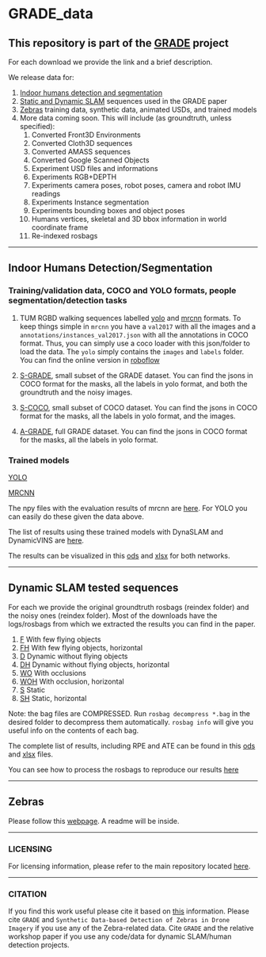 # GRADE_data

## This repository is part of the [GRADE](https://eliabntt.github.io/GRADE-RR/home) project

For each download we provide the link and a brief description. 

We release data for:
1. [Indoor humans detection and segmentation](https://github.com/eliabntt/GRADE_data/blob/main/README.md#indoor-humans-Detection/Segmentation)
2. [Static and Dynamic SLAM](https://github.com/eliabntt/GRADE_data/blob/main/README.md#slam-tested-sequences) sequences used in the GRADE paper
3. [Zebras](https://github.com/eliabntt/GRADE_data/blob/main/README.md#zebras) training data, synthetic data, animated USDs, and trained models
4. More data coming soon. This will include (as groundtruth, unless specified):
   1. Converted Front3D Environments
   2. Converted Cloth3D sequences
   3. Converted AMASS sequences
   4. Converted Google Scanned Objects
   5. Experiment USD files and informations
   6. Experiments RGB+DEPTH
   7. Experiments camera poses, robot poses, camera and robot IMU readings
   8. Experiments Instance segmentation
   9. Experiments bounding boxes and object poses
   10. Humans vertices, skeletal and 3D bbox information in world coordinate frame
   11. Re-indexed rosbags
________

## Indoor Humans Detection/Segmentation

### Training/validation data, COCO and YOLO formats, people segmentation/detection tasks
1. TUM RGBD walking sequences labelled [yolo](https://keeper.mpdl.mpg.de/f/5346f793e0c7402a957c/) and [mrcnn](https://keeper.mpdl.mpg.de/f/240fce3f4ca24dc4a1f4/) formats.
   To keep things simple in `mrcnn` you have a `val2017` with all the images and a `annotations/instances_val2017.json` with all the annotations in COCO format. Thus, you can simply use a coco loader with this json/folder to load the data. 
   The `yolo` simply contains the `images` and `labels` folder.
   You can find the online version in [roboflow](https://universe.roboflow.com/tum-osduz/tum-fr3-walking)
2. [S-GRADE](https://keeper.mpdl.mpg.de/f/19ce92e2c7b048219b2a/), small subset of the GRADE dataset. You can find the jsons in COCO format for the masks, all the labels in yolo format, and both the groundtruth and the noisy images.

3. [S-COCO](https://keeper.mpdl.mpg.de/f/fc09f2f6afc640f3b3bf/), small subset of COCO dataset. You can find the jsons in COCO format for the masks, all the labels in yolo format, and the images.
4. [A-GRADE](https://keeper.mpdl.mpg.de/f/11761e373eb14f8f9ce4/), full GRADE dataset. You can find the jsons in COCO format for the masks, all the labels in yolo format.

### Trained models
[YOLO](https://keeper.mpdl.mpg.de/f/88a56a9325114bb6b37c/)

[MRCNN](https://keeper.mpdl.mpg.de/f/9bbfefa5d68d433b99e5/)

The npy files with the evaluation results of mrcnn are [here](https://keeper.mpdl.mpg.de/f/0a2b913f51514616a313/). For YOLO you can easily do these given the data above. 

The list of results using these trained models with DynaSLAM and DynamicVINS are [here](https://keeper.mpdl.mpg.de/f/0a2b913f51514616a313/).

The results can be visualized in this [ods](https://keeper.mpdl.mpg.de/f/85ed82958f5b45bcab0a/) and [xlsx](https://keeper.mpdl.mpg.de/f/824ff83c264c445299f8/) for both networks.
______

## Dynamic SLAM tested sequences
For each we provide the original groundtruth rosbags (reindex folder) and the noisy ones (reindex folder). Most of the downloads have the logs/rosbags from which we extracted the results you can find in the paper.

1. [F](https://keeper.mpdl.mpg.de/f/37a0dc5a855547b5b892/) With few flying objects
2. [FH](https://keeper.mpdl.mpg.de/f/f479032ed14e4244a814/) With few flying objects, horizontal
3. [D](https://keeper.mpdl.mpg.de/f/de3f917c925d46a9b39f/) Dynamic without flying objects
4. [DH](https://keeper.mpdl.mpg.de/f/6a23acba9dba40a4865a/) Dynamic without flying objects, horizontal
5. [WO](https://keeper.mpdl.mpg.de/f/1d6dfb859dcb4ac69be9/)  With occlusions
6. [WOH](https://keeper.mpdl.mpg.de/f/a6d613c780344b5393df/) With occlusion, horizontal
7. [S](https://keeper.mpdl.mpg.de/f/f65c55ae0c0b4e8ebb90/) Static
8. [SH](https://keeper.mpdl.mpg.de/f/e49efeb92414482ba478/) Static, horizontal

Note: the bag files are COMPRESSED. Run `rosbag decompress *.bag` in the desired folder to decompress them automatically. `rosbag info` will give you useful info on the contents of each bag.

The complete list of results, including RPE and ATE can be found in this [ods](https://keeper.mpdl.mpg.de/f/b7dd6de95bd14e668665/) and [xlsx](https://keeper.mpdl.mpg.de/f/88d2afde308c421c93a8/) files.

You can see how to process the rosbags to reproduce our results [here](https://github.com/robot-perception-group/GRADE_tools/tree/main)

______

## Zebras

Please follow this [webpage](https://keeper.mpdl.mpg.de/d/12abb3bb6b12491480d5/). A readme will be inside.

_______

### LICENSING

For licensing information, please refer to the main repository located [here](https://github.com/eliabntt/GRADE-RR/).
__________

### CITATION

If you find this work useful please cite it based on [this](https://github.com/eliabntt/GRADE-RR#citation) information.
Please cite `GRADE` and `Synthetic Data-based Detection of Zebras in Drone Imagery` if you use any of the Zebra-related data.
Cite `GRADE` and the relative workshop paper if you use any code/data for dynamic SLAM/human detection projects.
